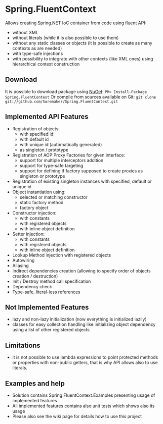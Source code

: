 Spring.FluentContext
===========

Allows creating Spring.NET IoC container from code using fluent API:
* without XML
* without literals (while it is also possible to use them)
* without any static classes or objects (it is possible to create as many contexts as are needed)
* with type-safe injections
* with possibility to integrate with other contexts (like XML ones) using hierarchical context construction

## Download
It is possible to download package using [NuGet](http://nuget.org): `PM> Install-Package Spring.FluentContext`
Or compile from sources available on Git: `git clone git://github.com/Suremaker/Spring.FluentContext.git`

## Implemented API Features
* Registration of objects:
	* with specified id
	* with default id
	* with unique id (automatically generated)
	* as singleton / prototype
* Registration of AOP Proxy Factories for given interface:
	* support for multiple interceptors addition
	* support for type-safe targeting
	* support for defining if factory supposed to create proxies as singleton or prototype
* Registration of existing singleton instances with specified, default or unique id
* Object instantiation using:
	* selected or matching constructor
	* static factory method
	* factory object
* Constructor injection:
	* with constants
	* with registered objects
	* with inline object definition	
* Setter injection:
	* with constants
	* with registered objects
	* with inline object definition
* Lookup Method injection with registered objects
* Autowiring
* Aliasing
* Indirect dependencies creation (allowing to specify order of objects creation / destruction)
* Init / Destroy method call specification 
* Dependency check
* Type-safe, literal-less references

## Not Implemented Features
* lazy and non-lazy initialization (now everything is initialized lazily)
* classes for easy collection handling like initializing object dependency using a list of other registered objects

## Limitations
* it is not possible to use lambda expressions to point protected methods or properties with non-public getters, that is why API allows also to use literals.

## Examples and help
* Solution contains Spring.FluentContext.Examples presenting usage of implemented features
* All implemented features contains also unit tests which shows also its usage
* Please also see the wiki page for details how to use this project